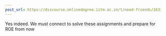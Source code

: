 ```yaml
---
post_url: https://discourse.onlinedegree.iitm.ac.in/t/need-friends/163381/2
---
```

Yes indeed. We must connect to solve these assignments and prepare for ROE from now